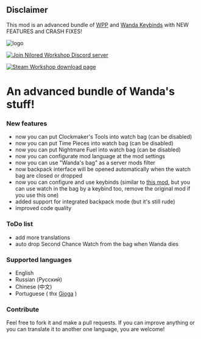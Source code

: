 ## Disclaimer
This mod is an advanced bundle of [WPP](https://steamcommunity.com/sharedfiles/filedetails/?id=2600253880) and [Wanda Keybinds](https://steamcommunity.com/sharedfiles/filedetails/?id=2597554476) with NEW FEATURES and CRASH FIXES!

![logo](https://steamuserimages-a.akamaihd.net/ugc/1626353946162777249/6923719FBB2189665F269F7188F552F371DDDA1E/?imw=5000&imh=5000&ima=fit&impolicy=Letterbox&imcolor=%23000000&letterbox=false)

[![Join Nilored Workshop Discord server](https://i.imgur.com/jZSGz1Z.png)](https://discord.gg/gmThRmNGeb)

[![Steam Workshop download page](https://i.imgur.com/P1flfWC.png)](https://steamcommunity.com/sharedfiles/filedetails/?id=2614109454)

# An advanced bundle of Wanda's stuff!

### New features
- now you can put Clockmaker's Tools into watch bag (can be disabled)
- now you can put Time Pieces into watch bag (can be disabled)
- now you can put Nightmare Fuel into watch bag (can be disabled)
- now you can configurate mod language at the mod settings
- now you can use "Wanda's bag" as a server mods filter
- now backpack interface will be opened automatically when the watch bag are closed or dropped
- now you can configure and use keybinds (similar to [this mod](https://steamcommunity.com/sharedfiles/filedetails/?id=2597554476), but you can use watch in the bag by a keybind too, remove the original mod if you use this one)
- added support for integrated backpack mode (but it's still rude)
- improved code quality

### ToDo list
- add more translations
- auto drop Second Chance Watch from the bag when Wanda dies

### Supported languages
- English
- Russian (Русский)
- Chinese (中文)
- Portuguese ( thx [Gioga](https://steamcommunity.com/profiles/76561198240723100) )

### Contribute
Feel free to fork it and make a pull requests. If you can improve anything or you can translate it to another one language, you are welcome!